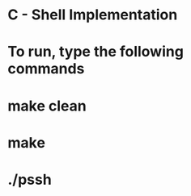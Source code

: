 # C - Shell Implementation
# 
# To run, type the following commands
# 
# make clean
# make
# ./pssh
#
#
